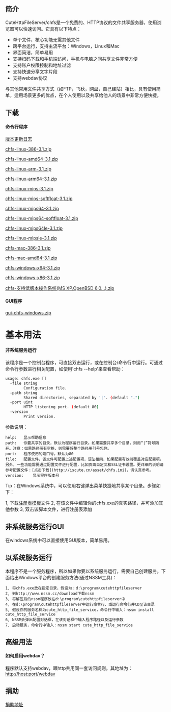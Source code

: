        
## 简介 

CuteHttpFileServer/chfs是一个免费的、HTTP协议的文件共享服务器，使用浏览器可以快速访问。它具有以下特点：

* 单个文件，核心功能无需其他文件 
* 跨平台运行，支持主流平台：Windows，Linux和Mac 
* 界面简洁，简单易用 
* 支持扫码下载和手机端访问，手机与电脑之间共享文件非常方便 
* 支持账户权限控制和地址过滤 
* 支持快速分享文字片段 
* 支持webdav协议

与其他常用文件共享方式（如FTP，飞秋，网盘，自己建站）相比，具有使用简单，适用场景更多的优点，在个人使用以及共享给他人的场景中非常方便快捷。




## 下载
#### 命令行程序
[版本更新日志](http://iscute.cn/tar/chfs/3.1/chfs-changelog.txt)

[chfs-linux-386-3.1.zip](http://iscute.cn/tar/chfs/3.1/chfs-linux-386-3.1.zip) 

[chfs-linux-amd64-3.1.zip](http://iscute.cn/tar/chfs/3.1/chfs-linux-amd64-3.1.zip) 

[chfs-linux-arm-3.1.zip](http://iscute.cn/tar/chfs/3.1/chfs-linux-arm-3.1.zip)

[chfs-linux-arm64-3.1.zip](http://iscute.cn/tar/chfs/3.1/chfs-linux-arm64-3.1.zip) 

[chfs-linux-mips-3.1.zip](http://iscute.cn/tar/chfs/3.1/chfs-linux-mips-3.1.zip)

[chfs-linux-mips-softfloat-3.1.zip](http://iscute.cn/tar/chfs/3.1/chfs-linux-mips-softfloat-3.1.zip) 

[chfs-linux-mips64-3.1.zip](http://iscute.cn/tar/chfs/3.1/chfs-linux-mips64-3.1.zip) 

[chfs-linux-mips64-softfloat-3.1.zip](http://iscute.cn/tar/chfs/3.1/chfs-linux-mips64-softfloat-3.1.zip) 

[chfs-linux-mips64le-3.1.zip](http://iscute.cn/tar/chfs/3.1/chfs-linux-mips64le-3.1.zip) 

[chfs-linux-mipsle-3.1.zip](http://iscute.cn/tar/chfs/3.1/chfs-linux-mipsle-3.1.zip) 

[chfs-mac-386-3.1.zip](http://iscute.cn/tar/chfs/3.1/chfs-mac-386-3.1.zip) 

[chfs-mac-amd64-3.1.zip](http://iscute.cn/tar/chfs/3.1/chfs-mac-amd64-3.1.zip)

[chfs-windows-x64-3.1.zip](http://iscute.cn/tar/chfs/3.1/chfs-windows-x64-3.1.zip)

[chfs-windows-x86-3.1.zip](http://iscute.cn/tar/chfs/3.1/chfs-windows-x86-3.1.zip)

[chfs-支持低版本操作系统(MS XP,OpenBSD 6.0...).zip](http://iscute.cn/tar/chfs/3.1/chfs-支持低版本操作系统(MS，XP,OpenBSD6.0...).zip) 

#### GUI程序
[gui-chfs-windows.zip](http://iscute.cn/tar/chfs/3.1/gui-chfs-windows.zip) 
# 基本用法
#### 非系统服务运行
该程序是一个控制台程序，可直接双击运行，或在控制台/命令行中运行。可通过命令行参数进行相关配置，如使用'chfs --help'来查看帮助：
```sh
usage: chfs.exe []
  -file string
        Configuration file.
  -path string
        Shared directories, separated by '|'. (default ".")
  -port uint
        HTTP listening port. (default 80)
  -version
        Print version.
```

参数说明：
```
help:	显示帮助信息
path:	你要共享的目录，默认为程序运行目录。如果需要共享多个目录，则用“|”符号隔开。注意：如果路径带有空格，则需要将整个路径用引号包住。
port:	程序使用的端口号，默认为80
file:	配置文件，该文件可配置上述配置项，语法相同，如果配置有效则覆盖对应配置项。另外，一些功能需要通过配置文件进行配置，比如页面自定义和SSL证书设置。更详细的说明请参考配置文件：[点击下载](http://iscute.cn/asset/chfs.ini)，请认真参考。
version:	显示程序版本号
```

Tip：在Windows系统中，可以使用右键弹出菜单快捷地共享某个目录。步骤如下：

1, 下载[注册表模板](http://iscute.cn/asset/chfs.reg)文件
2, 在该文件中编辑你的chfs.exe的真实路径，并可添加其他参数
3, 双击该脚本文件，进行注册表添加

## 非系统服务运行GUI
在windows系统中可以直接使用GUI版本，简单易用。

## 以系统服务运行
本程序不是一个服务程序，所以如果你要以系统服务运行，需要自己创建服务。下面给出Windows平台的创建服务方法(通过NSSM工具)：
```
1, 将chfs.exe放在指定目录，假设为：d:\program\cutehttpfileserver
2, 到http://www.nssm.cc/download下载nssm
3, 将解压后的nssm程序放在d:\program\cutehttpfileserver中
4, 在d:\program\cutehttpfileserver中运行命令行，或运行命令行并CD至该目录
5, 假设你的服务名称为cute_http_file_service，命令行中输入：nssm install cute_http_file_service
6, NSSM会弹出配置对话框，在该对话框中输入程序路径以及运行参数
7, 启动服务，命令行中输入：nssm start cute_http_file_service
```
## 高级用法

#### 如何启用webdav？
程序默认支持webdav，跟http共用同一套访问规则。其地址为：[http://host:port/webdav](http://host:port/webdav)


## 捐助
[捐助地址](https://www.it365.site/)
